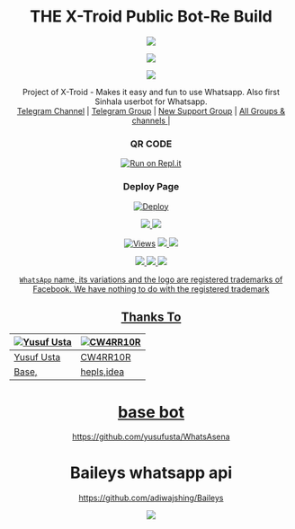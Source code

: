 <h1 align="center"><b> THE X-Troid Public Bot-Re Build  </b></h1>




<div align="center">		
<img src= "https://camo.githubusercontent.com/71b837571c48af3aa60a73dbc9d5936aa359d78efbfa8a6743cbbbc16b80ef4d/68747470733a2f2f63646e2e646973636f72646170702e636f6d2f6174746163686d656e74732f3830353930323039333930363630383138362f3830353931333937323533353539303932322f74656e6f722e676966"/>
</p>
<div align="center">
  <img border-radius: 15px src="https://telegra.ph/file/569fd05fb4c587a360d38.jpg" >
  <p align="center">
<img src= "https://camo.githubusercontent.com/71b837571c48af3aa60a73dbc9d5936aa359d78efbfa8a6743cbbbc16b80ef4d/68747470733a2f2f63646e2e646973636f72646170702e636f6d2f6174746163686d656e74732f3830353930323039333930363630383138362f3830353931333937323533353539303932322f74656e6f722e676966"/>
</p>

<p align="center">
    Project of X-Troid - Makes it easy and fun to use Whatsapp. Also first Sinhala userbot for Whatsapp.
    <br>
        <a href="http://t.me/danumabots">Telegram Channel</a> |
        <a href="https://t.me/danuma01">Telegram Group</a> |
        <a href="https://chat.whatsapp.com/JigWG8oj1hj1YXLgJaqxta">New Support Group</a> |
        <a href="https://t.me/unofficialplugin">All Groups & channels </a> |
    <br>
</p>


### QR CODE
[![Run on Repl.it](https://repl.it/badge/github/quiec/whatsasena)](https://replit.com/@CTONLINE/Xtroid-New?v=1)

### Deploy Page
[![Deploy](https://www.herokucdn.com/deploy/button.svg)](https://heroku.com/deploy?template=https://github.com/thinura2003/ALPHA-V4)
</div>

<p align="center">
  <a href="https://github.com/AchiyaCT/ALPHA-V4">
    <img src="https://img.shields.io/docker/pulls/AchiyaCT/ALPHA-V4?style=flat-square&label=Docker+Pulls">
  </a>
  <a href="https://github.com/AchiyaCT/ALPHA-V4">
    <img src="https://img.shields.io/docker/image-size/AchiyaCT/ALPHA-V4?style=flat-square&logo=github&label=Image Size">
    
  </a>
</p>

<p align="center">

  <a href="https://github.com/thinura2003/ALPHA-V4">
    <img src="https://hits.seeyoufarm.com/api/count/incr/badge.svg?url=https%3A%2F%2Fgithub.com%2Fthinura2003%2FALPHA-V4&count_bg=%2379C83D&title_bg=%23555555&icon=gitpod.svg&icon_color=%23E7E7E7&title=Views&edge_flat=false" alt="Views"/></a>
  
  </a>
  <a href="https://github.com/thinura2003/ALPHA-V4">
    <img src="https://img.shields.io/github/forks/thinura2003/ALPHA-V4?label=Fork&style=social">
    
  </a>
  <a href="https://github.com/thinura2003/ALPHA-V4/stargazers">
    <img src="https://img.shields.io/github/stars/thinura2003/ALPHA-V4?style=social">
  </a>
</p>

<p align="center">
  <a href="https://github.com/thinura2003/ALPHA-V4">
    <img src="https://img.shields.io/github/repo-size/thinura2003/ALPHA-V4?color=purple&label=Repo%20Size&style=plastic">

  </a>
  <a href="https://github.com/thinura2003/ALPHA-V4">
    <img src="https://img.shields.io/github/license/thinura2003/ALPHA-V4?color=purple&label=License&style=plastic">

  </a>
  <a href="https://github.com/thinura2003/ALPHA-V4">
    <img src="https://img.shields.io/github/languages/top/thinura2003/ALPHA-V4?color=purple&label=Javascript&style=plastic">
  </p>


`WhatsApp` name, its variations and the logo are registered trademarks of Facebook. We have nothing to do with the registered trademark
## Thanks To
[![Yusuf Usta](https://github.com/yusufusta.png?size=50)](https://t.me/fusufs)  | [![CW4RR10R](https://github.com/CW4RR10R.png?size=50)](https://github.com/CW4RR10R)
----|----|
[Yusuf Usta](https://t.me/fusufs) | [CW4RR10R](https://t.meW4RR10R)
 Base, | hepls,idea
# base bot
https://github.com/yusufusta/WhatsAsena
# Baileys whatsapp api 
https://github.com/adiwajshing/Baileys

[![](https://telegra.ph/file/1c742619b421e4713e414.jpg?size=50)](https://t.me/danumabots) 


